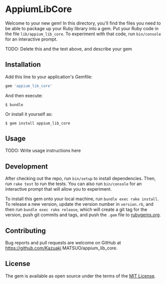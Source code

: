 # AppiumLibCore

Welcome to your new gem! In this directory, you'll find the files you need to be able to package up your Ruby library into a gem. Put your Ruby code in the file `lib/appium_lib_core`. To experiment with that code, run `bin/console` for an interactive prompt.

TODO: Delete this and the text above, and describe your gem

## Installation

Add this line to your application's Gemfile:

```ruby
gem 'appium_lib_core'
```

And then execute:

    $ bundle

Or install it yourself as:

    $ gem install appium_lib_core

## Usage

TODO: Write usage instructions here

## Development

After checking out the repo, run `bin/setup` to install dependencies. Then, run `rake test` to run the tests. You can also run `bin/console` for an interactive prompt that will allow you to experiment.

To install this gem onto your local machine, run `bundle exec rake install`. To release a new version, update the version number in `version.rb`, and then run `bundle exec rake release`, which will create a git tag for the version, push git commits and tags, and push the `.gem` file to [rubygems.org](https://rubygems.org).

## Contributing

Bug reports and pull requests are welcome on GitHub at https://github.com/Kazuaki MATSUO/appium_lib_core.


## License

The gem is available as open source under the terms of the [MIT License](http://opensource.org/licenses/MIT).


